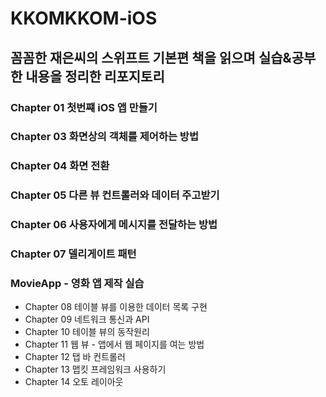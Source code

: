 # KKOMKKOM-iOS
꼼꼼한 재은씨의 스위프트 기본편 책을 읽으며 실습&amp;공부한 내용을 정리한 리포지토리
---

### Chapter 01 첫번쨰 iOS 앱 만들기
### Chapter 03 화면상의 객체를 제어하는 방법
### Chapter 04 화면 전환
### Chapter 05 다른 뷰 컨트롤러와 데이터 주고받기
### Chapter 06 사용자에게 메시지를 전달하는 방법
### Chapter 07 델리게이트 패턴
### MovieApp - 영화 앱 제작 실습
- Chapter 08 테이블 뷰를 이용한 데이터 목록 구현
- Chapter 09 네트워크 통신과 API
- Chapter 10 테이블 뷰의 동작원리
- Chapter 11 웹 뷰 - 앱에서 웹 페이지를 여는 방법
- Chapter 12 탭 바 컨트롤러
- Chapter 13 맵킷 프레임워크 사용하기
- Chapter 14 오토 레이아웃